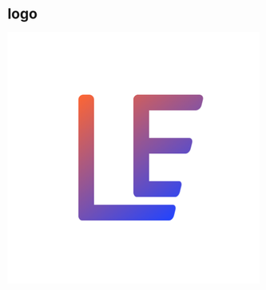 # logo
![Logo](https://raw.githubusercontent.com/linusemrch2618/logo/main/com.linusemrch2618.logo-transparent.svg)
